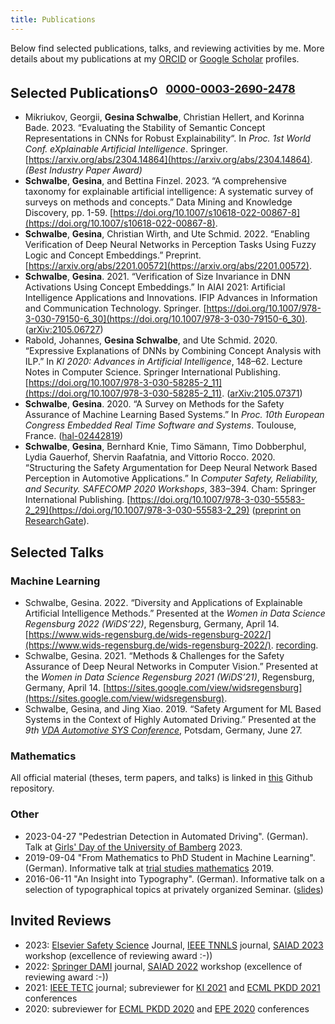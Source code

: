 ```yaml
---
title: Publications
---
```


Below find selected publications, talks, and reviewing activities by me.
More details about my publications at my [ORCID][orcid] or [Google Scholar][googlescholar] profiles.

## Selected Publications<sup><a href="https://orcid.org/0000-0003-2690-2478"><img src="https://orcid.org/sites/default/files/images/orcid_16x16.png" style="width:1em;margin:0em;padding:0em;margin-right:.5em;vertical-align:middle;" alt="ORCID iD icon">0000-0003-2690-2478</a></sup>

- Mikriukov, Georgii, **Gesina Schwalbe**, Christian Hellert, and Korinna Bade. 2023. “Evaluating the Stability of Semantic Concept Representations in CNNs for Robust Explainability“. In *Proc. 1st World Conf. eXplainable Artificial Intelligence*. Springer. [https://arxiv.org/abs/2304.14864](https://arxiv.org/abs/2304.14864). *(Best Industry Paper Award)*
- **Schwalbe**, **Gesina**, and Bettina Finzel. 2023. “A comprehensive taxonomy for explainable artificial intelligence: A systematic survey of surveys on methods and concepts.” Data Mining and Knowledge Discovery, pp. 1-59. [https://doi.org/10.1007/s10618-022-00867-8](https://doi.org/10.1007/s10618-022-00867-8).
- **Schwalbe**, **Gesina**, Christian Wirth, and Ute Schmid. 2022. “Enabling Verification of Deep Neural Networks in Perception Tasks Using Fuzzy Logic and Concept Embeddings.” Preprint. [https://arxiv.org/abs/2201.00572](https://arxiv.org/abs/2201.00572).
- **Schwalbe**, **Gesina**. 2021. “Verification of Size Invariance in DNN Activations Using Concept Embeddings.” In AIAI 2021: Artificial Intelligence Applications and Innovations. IFIP Advances in Information and Communication Technology. Springer. [https://doi.org/10.1007/978-3-030-79150-6_30](https://doi.org/10.1007/978-3-030-79150-6_30). ([arXiv:2105.06727](https://arxiv.org/abs/2105.06727))
- Rabold, Johannes, **Gesina Schwalbe**, and Ute Schmid. 2020. “Expressive Explanations of DNNs by Combining Concept Analysis with ILP.” In *KI 2020: Advances in Artificial Intelligence*, 148–62. Lecture Notes in Computer Science. Springer International Publishing. [https://doi.org/10.1007/978-3-030-58285-2_11](https://doi.org/10.1007/978-3-030-58285-2_11). ([arXiv:2105.07371](https://arxiv.org/abs/2105.07371))
- **Schwalbe**, **Gesina**. 2020. “A Survey on Methods for the Safety Assurance of Machine Learning Based Systems.” In *Proc. 10th European Congress Embedded Real Time Software and Systems*. Toulouse, France. ([hal-02442819](https://hal.archives-ouvertes.fr/hal-02442819))
- **Schwalbe**, **Gesina**, Bernhard Knie, Timo Sämann, Timo Dobberphul, Lydia Gauerhof, Shervin Raafatnia, and Vittorio Rocco. 2020. “Structuring the Safety Argumentation for Deep Neural Network Based Perception in Automotive Applications.” In *Computer Safety, Reliability, and Security. SAFECOMP 2020 Workshops*, 383–394. Cham: Springer International Publishing. [https://doi.org/10.1007/978-3-030-55583-2_29](https://doi.org/10.1007/978-3-030-55583-2_29) ([preprint on ResearchGate](https://www.researchgate.net/publication/354172662)).

## Selected Talks
### Machine Learning
- Schwalbe, Gesina. 2022. “Diversity and Applications of Explainable Artificial Intelligence Methods.” Presented at the *Women in Data Science Regensburg 2022 (WiDS’22)*, Regensburg, Germany, April 14. [https://www.wids-regensburg.de/wids-regensburg-2022/](https://www.wids-regensburg.de/wids-regensburg-2022/). [recording](https://www.youtube.com/watch?v=QJuEsA0zhqo).
- Schwalbe, Gesina. 2021. “Methods & Challenges for the Safety Assurance of Deep Neural Networks in Computer Vision.” Presented at the *Women in Data Science Regensburg 2021 (WiDS’21)*, Regensburg, Germany, April 14. [https://sites.google.com/view/widsregensburg](https://sites.google.com/view/widsregensburg).
- Schwalbe, Gesina, and Jing Xiao. 2019. “Safety Argument for ML Based Systems in the Context of Highly Automated Driving.” Presented at the *9th [VDA Automotive SYS Conference](https://vda-qmc.de/en/software-processes/vda-automotive-sys/)*, Potsdam, Germany, June 27.

### Mathematics
All official material (theses, term papers, and talks) is linked
in [this](https://github.com/gesina/seminar_talks) Github repository.

### Other
- 2023-04-27 "Pedestrian Detection in Automated Driving". (German). Talk at [Girls' Day of the University of Bamberg](https://nachwuchs.wiai.uni-bamberg.de/girlsday) 2023.
- 2019-09-04 "From Mathematics to PhD Student in Machine Learning". (German). Informative talk at [trial studies mathematics](https://www.uni-regensburg.de/mathematik/schnupperstudium/) 2019.
- 2016-06-11 "An Insight into Typography". (German). Informative talk on a selection of typographical topics at privately organized Seminar. ([slides](https://github.com/gesina/typography_talk))

## Invited Reviews
- 2023: [Elsevier Safety Science](https://www.sciencedirect.com/journal/safety-science) Journal, [IEEE TNNLS](ieeetnls) journal, [SAIAD 2023][saiad2023] workshop (excellence of reviewing award :-))
- 2022: [Springer DAMI][dami] journal, [SAIAD 2022][saiad2022] workshop (excellence of reviewing award :-))
- 2021: [IEEE TETC][ieeetetc] journal; subreviewer for [KI 2021](https://ki2021.uni-luebeck.de/) and [ECML PKDD 2021](https://2021.ecmlpkdd.org/) conferences
- 2020: subreviewer for [ECML PKDD 2020](https://ecmlpkdd2020.net/) and [EPE 2020](http://www.epe.tuiasi.ro/2020/) conferences


[orcid]: https://orcid.org/0000-0003-2690-2478 "ORCID Gesina Schwalbe"
[googlescholar]: https://scholar.google.com/citations?user=3JOfQhgAAAAJ "Google Scholar Gesina Schwalbe"
[ieeetnnls]: https://ieeexplore.ieee.org/xpl/RecentIssue.jsp?punumber=5962385 "IEEE Transactions on Neural Networks and Learning Systems"
[saiad2023]: https://sites.google.com/view/saiad2023 "Safe AI in All Domains Workshop 2023"
[saiad2022]: https://sites.google.com/view/saiad2022 "Safe AI in Automated Driving Workshop 2022"
[dami]: https://www.springer.com/journal/10618/ "Springer Data Mining and Knowledge Recovery Journal"
[ieeetetc]: https://www.computer.org/csdl/journal/ec "IEEE Transactions on Emerging Topics in Computing Journal"

